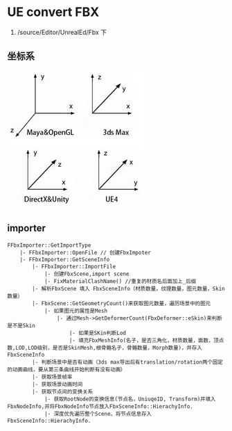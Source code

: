 # UE convert FBX
1. /source/Editor/UnrealEd/Fbx 下

## 坐标系
![Add](Pic/Coordinates.png)

## importer

	FFbxImporter::GetImportType
		|- FFbxImporter::OpenFile // 创建FbxImpoter
		|- FFbxImporter::GetSceneInfo 
			|- FFbxImporter::ImportFile 
				|- 创建FbxScene,import scene
				|- FixMaterialClashName() //重复的材质名后面加上_后缀  		
			|- 解析FbxScene 填入 FbxSceneInfo（材质数量，纹理数量，图元数量，Skin数量）
			|- FbxScene::GetGeometryCount()来获取图元数量，遍历场景中的图元
				|- 如果图元的属性是Mesh
					|- 通过Mesh->GetDeformerCount(FbxDeformer::eSkin)来判断是不是Skin
						|- 如果是SKin判断Lod
						|- 填充FbxMeshInfo(名子，是否三角化，材质数量，面数，顶点数,LOD,LOD级别，是否是SkinMesh,根骨骼名子，骨骼数量，Morph数量)，并存入FbxSceneInfo
			|- 判断场景中是否有动画（3ds max导出后有translation/rotation两个固定的动画曲线，要从第三条曲线开始判断有没有动画）
			|- 获取场景帧率
			|- 获取场景动画时间
			|- 获取节点间的变换关系
				|- 获取RootNode的变换信息(节点名，UniuqeID, Transform)并填入FbxNodeInfo,并将FbxNodeInfo节点放入FbxSceneInfo::HierachyInfo.
				|- 深度优先遍历整个Scene，将节点信息存入FbxSceneInfo::HierachyInfo.